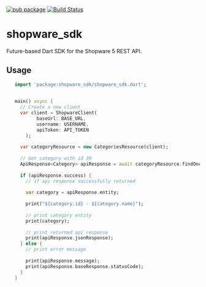
[![pub package](https://img.shields.io/pub/v/shopware_sdk.svg)](https://pub.dartlang.org/packages/shopware_sdk)
[![Build Status](https://travis-ci.org/erkineren/shopware_sdk.svg?branch=master)](https://travis-ci.org/erkineren/shopware_sdk)

# shopware_sdk

Future-based Dart SDK for the Shopware 5 REST API.

## Usage

```dart
   import 'package:shopware_sdk/shopware_sdk.dart';
   
   
   main() async {
     // Create a new client
     var client = ShopwareClient(
           baseUrl: BASE_URL, 
           username: USERNAME, 
           apiToken: API_TOKEN
       );
   
     var categoryResource = new CategoriesResource(client);
   
     // Get category with id 39
     ApiResponse<Category> apiResponse = await categoryResource.findOne(39);
   
     if (apiResponse.success) {
       // if api response successfully returned
   
       var category = apiResponse.entity;
   
       print("${category.id} - ${category.name}");
   
       // print category entity
       print(category);
   
       // print returned api response
       print(apiResponse.jsonResponse);
     } else {
       // print error message
   
       print(apiResponse.message);
       print(apiResponse.baseResponse.statusCode);
     }
   }
```


